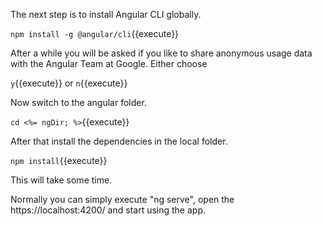The next step is to install Angular CLI globally.

`npm install -g @angular/cli`{{execute}}

After a while you will be asked if you like to share anonymous usage data with the Angular Team at Google. 
Either choose 

`y`{{execute}} or `n`{{execute}}

Now switch to the angular folder.

`cd <%= ngDir; %>`{{execute}}

After that install the dependencies in the local folder. 

`npm install`{{execute}}

This will take some time.

Normally you can simply execute "ng serve", open the https://localhost:4200/ and start using the app.